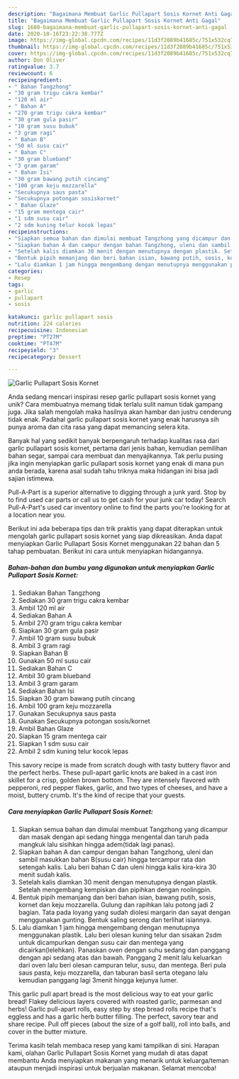 ```yaml
---
description: "Bagaimana Membuat Garlic Pullapart Sosis Kornet Anti Gagal"
title: "Bagaimana Membuat Garlic Pullapart Sosis Kornet Anti Gagal"
slug: 1680-bagaimana-membuat-garlic-pullapart-sosis-kornet-anti-gagal
date: 2020-10-16T23:22:38.777Z
image: https://img-global.cpcdn.com/recipes/11d3f2089b41685c/751x532cq70/garlic-pullapart-sosis-kornet-foto-resep-utama.jpg
thumbnail: https://img-global.cpcdn.com/recipes/11d3f2089b41685c/751x532cq70/garlic-pullapart-sosis-kornet-foto-resep-utama.jpg
cover: https://img-global.cpcdn.com/recipes/11d3f2089b41685c/751x532cq70/garlic-pullapart-sosis-kornet-foto-resep-utama.jpg
author: Don Oliver
ratingvalue: 3.7
reviewcount: 6
recipeingredient:
- " Bahan Tangzhong"
- "30 gram trigu cakra kembar"
- "120 ml air"
- " Bahan A"
- "270 gram trigu cakra kembar"
- "30 gram gula pasir"
- "10 gram susu bubuk"
- "3 gram ragi"
- " Bahan B"
- "50 ml susu cair"
- " Bahan C"
- "30 gram blueband"
- "3 gram garam"
- " Bahan Isi"
- "30 gram bawang putih cincang"
- "100 gram keju mozzarella"
- "Secukupnya saus pasta"
- "Secukupnya potongan sosiskornet"
- " Bahan Glaze"
- "15 gram mentega cair"
- "1 sdm susu cair"
- "2 sdm kuning telur kocok lepas"
recipeinstructions:
- "Siapkan semua bahan dan dimulai membuat Tangzhong yang dicampur dan masak dengan api sedang hingga mengental dan taruh pada mangkuk lalu sisihkan hingga adem(tidak lagi panas)."
- "Siapkan bahan A dan campur dengan bahan Tangzhong, uleni dan sambil masukkan bahan B(susu cair) hingga tercampur rata dan setengah kalis. Lalu beri bahan C dan uleni hingga kalis kira-kira 30 menit sudah kalis."
- "Setelah kalis diamkan 30 menit dengan menutupnya dengan plastik. Setelah mengembang kempiskan dan pipihkan dengan roolingpin."
- "Bentuk pipih memanjang dan beri bahan isian, bawang putih, sosis, kornet dan keju mozzarella. Gulung dan rapihkan lalu potong jadi 2 bagian. Tata pada loyang yang sudah diolesi margarin dan sayat dengan menggunakan gunting. Bentuk saling serong dan terlihat isiannya."
- "Lalu diamkan 1 jam hingga mengembang dengan menutupnya menggunakan plastik. Lalu beri olesan kuning telur dan sisakan 2sdm untuk dicampurkan dengan susu cair dan mentega yang dicairkan(lelehkan). Panaskan oven dengan suhu sedang dan panggang dengan api sedang atas dan bawah. Panggang 2 menit lalu keluarkan dari oven lalu beri olesan campuran telur, susu, dan mentega. Beri pula saus pasta, keju mozzarella, dan taburan basil serta otegano lalu kemudian panggang lagi 3menit hingga kejunya lumer."
categories:
- Resep
tags:
- garlic
- pullapart
- sosis

katakunci: garlic pullapart sosis 
nutrition: 224 calories
recipecuisine: Indonesian
preptime: "PT27M"
cooktime: "PT47M"
recipeyield: "3"
recipecategory: Dessert

---
```



![Garlic Pullapart Sosis Kornet](https://img-global.cpcdn.com/recipes/11d3f2089b41685c/751x532cq70/garlic-pullapart-sosis-kornet-foto-resep-utama.jpg)

Anda sedang mencari inspirasi resep garlic pullapart sosis kornet yang unik? Cara membuatnya memang tidak terlalu sulit namun tidak gampang juga. Jika salah mengolah maka hasilnya akan hambar dan justru cenderung tidak enak. Padahal garlic pullapart sosis kornet yang enak harusnya sih punya aroma dan cita rasa yang dapat memancing selera kita.

Banyak hal yang sedikit banyak berpengaruh terhadap kualitas rasa dari garlic pullapart sosis kornet, pertama dari jenis bahan, kemudian pemilihan bahan segar, sampai cara membuat dan menyajikannya. Tak perlu pusing jika ingin menyiapkan garlic pullapart sosis kornet yang enak di mana pun anda berada, karena asal sudah tahu triknya maka hidangan ini bisa jadi sajian istimewa.

Pull-A-Part is a superior alternative to digging through a junk yard. Stop by to find used car parts or call us to get cash for your junk car today! Search Pull-A-Part&#39;s used car inventory online to find the parts you&#39;re looking for at a location near you.


Berikut ini ada beberapa tips dan trik praktis yang dapat diterapkan untuk mengolah garlic pullapart sosis kornet yang siap dikreasikan. Anda dapat menyiapkan Garlic Pullapart Sosis Kornet menggunakan 22 bahan dan 5 tahap pembuatan. Berikut ini cara untuk menyiapkan hidangannya.

<!--inarticleads1-->

##### Bahan-bahan dan bumbu yang digunakan untuk menyiapkan Garlic Pullapart Sosis Kornet:

1. Sediakan  Bahan Tangzhong
1. Sediakan 30 gram trigu cakra kembar
1. Ambil 120 ml air
1. Sediakan  Bahan A
1. Ambil 270 gram trigu cakra kembar
1. Siapkan 30 gram gula pasir
1. Ambil 10 gram susu bubuk
1. Ambil 3 gram ragi
1. Siapkan  Bahan B
1. Gunakan 50 ml susu cair
1. Sediakan  Bahan C
1. Ambil 30 gram blueband
1. Ambil 3 gram garam
1. Sediakan  Bahan Isi
1. Siapkan 30 gram bawang putih cincang
1. Ambil 100 gram keju mozzarella
1. Gunakan Secukupnya saus pasta
1. Gunakan Secukupnya potongan sosis/kornet
1. Ambil  Bahan Glaze
1. Siapkan 15 gram mentega cair
1. Siapkan 1 sdm susu cair
1. Ambil 2 sdm kuning telur kocok lepas


This savory recipe is made from scratch dough with tasty buttery flavor and the perfect herbs. These pull-apart garlic knots are baked in a cast iron skillet for a crisp, golden brown bottom. They are intensely flavored with pepperoni, red pepper flakes, garlic, and two types of cheeses, and have a moist, buttery crumb. It&#39;s the kind of recipe that your guests. 

<!--inarticleads2-->

##### Cara menyiapkan Garlic Pullapart Sosis Kornet:

1. Siapkan semua bahan dan dimulai membuat Tangzhong yang dicampur dan masak dengan api sedang hingga mengental dan taruh pada mangkuk lalu sisihkan hingga adem(tidak lagi panas).
1. Siapkan bahan A dan campur dengan bahan Tangzhong, uleni dan sambil masukkan bahan B(susu cair) hingga tercampur rata dan setengah kalis. Lalu beri bahan C dan uleni hingga kalis kira-kira 30 menit sudah kalis.
1. Setelah kalis diamkan 30 menit dengan menutupnya dengan plastik. Setelah mengembang kempiskan dan pipihkan dengan roolingpin.
1. Bentuk pipih memanjang dan beri bahan isian, bawang putih, sosis, kornet dan keju mozzarella. Gulung dan rapihkan lalu potong jadi 2 bagian. Tata pada loyang yang sudah diolesi margarin dan sayat dengan menggunakan gunting. Bentuk saling serong dan terlihat isiannya.
1. Lalu diamkan 1 jam hingga mengembang dengan menutupnya menggunakan plastik. Lalu beri olesan kuning telur dan sisakan 2sdm untuk dicampurkan dengan susu cair dan mentega yang dicairkan(lelehkan). Panaskan oven dengan suhu sedang dan panggang dengan api sedang atas dan bawah. Panggang 2 menit lalu keluarkan dari oven lalu beri olesan campuran telur, susu, dan mentega. Beri pula saus pasta, keju mozzarella, dan taburan basil serta otegano lalu kemudian panggang lagi 3menit hingga kejunya lumer.


This garlic pull apart bread is the most delicious way to eat your garlic bread! Flakey delicious layers covered with roasted garlic, parmesan and herbs! Garlic pull-apart rolls, easy step by step bread rolls recipe that&#39;s eggless and has a garlic herb butter filling. The perfect, savory tear and share recipe. Pull off pieces (about the size of a golf ball), roll into balls, and cover in the butter mixture. 

Terima kasih telah membaca resep yang kami tampilkan di sini. Harapan kami, olahan Garlic Pullapart Sosis Kornet yang mudah di atas dapat membantu Anda menyiapkan makanan yang menarik untuk keluarga/teman ataupun menjadi inspirasi untuk berjualan makanan. Selamat mencoba!
